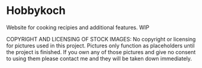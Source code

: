 # Hobbykoch
Website for cooking recipies and additional features. WIP

COPYRIGHT AND LICENSING OF STOCK IMAGES:
No copyright or licensing for pictures used in this project.
Pictures only function as placeholders until the project is finished.
If you own any of those pictures and give no consent to using them please contact me and they will be taken down immediately.
